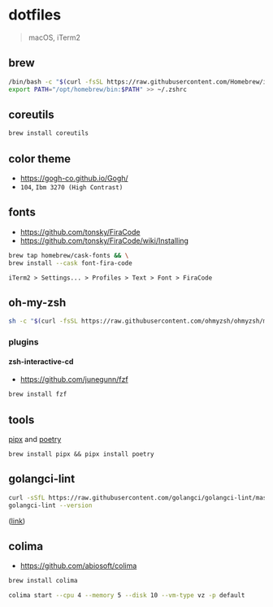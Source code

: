 # dotfiles

> macOS, iTerm2

## brew

```sh
/bin/bash -c "$(curl -fsSL https://raw.githubusercontent.com/Homebrew/install/HEAD/install.sh)" && \
export PATH="/opt/homebrew/bin:$PATH" >> ~/.zshrc
```

## coreutils

```sh
brew install coreutils
```

## color theme

- https://gogh-co.github.io/Gogh/
- `104`, `Ibm 3270 (High Contrast)`

## fonts

- https://github.com/tonsky/FiraCode
- https://github.com/tonsky/FiraCode/wiki/Installing

```sh
brew tap homebrew/cask-fonts && \
brew install --cask font-fira-code
```

```
iTerm2 > Settings... > Profiles > Text > Font > FiraCode
```
## oh-my-zsh

```sh
sh -c "$(curl -fsSL https://raw.githubusercontent.com/ohmyzsh/ohmyzsh/master/tools/install.sh)"
```

### plugins
#### zsh-interactive-cd

- https://github.com/junegunn/fzf

```sh
brew install fzf
```

## tools

[pipx](https://pipx.pypa.io/stable/) and [poetry](https://python-poetry.org/docs/)

```shell
brew install pipx && pipx install poetry
```

## golangci-lint

```sh
curl -sSfL https://raw.githubusercontent.com/golangci/golangci-lint/master/install.sh | sh -s -- -b $(go env GOPATH)/bin v1.62.2
golangci-lint --version
```

([link](https://golangci-lint.run/welcome/install/#binaries))

## colima

- https://github.com/abiosoft/colima

```sh
brew install colima
```

```sh
colima start --cpu 4 --memory 5 --disk 10 --vm-type vz -p default
```
